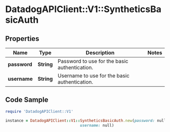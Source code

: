 # DatadogAPIClient::V1::SyntheticsBasicAuth

## Properties

Name | Type | Description | Notes
------------ | ------------- | ------------- | -------------
**password** | **String** | Password to use for the basic authentication. | 
**username** | **String** | Username to use for the basic authentication. | 

## Code Sample

```ruby
require 'DatadogAPIClient::V1'

instance = DatadogAPIClient::V1::SyntheticsBasicAuth.new(password: null,
                                 username: null)
```


